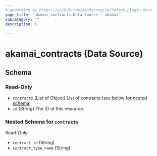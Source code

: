 ```yaml
---
# generated by https://github.com/hashicorp/terraform-plugin-docs
page_title: "akamai_contracts Data Source - akamai"
subcategory: ""
description: |-
  
---
```


# akamai_contracts (Data Source)





<!-- schema generated by tfplugindocs -->
## Schema

### Read-Only

- `contracts` (List of Object) List of contracts (see [below for nested schema](#nestedatt--contracts))
- `id` (String) The ID of this resource.

<a id="nestedatt--contracts"></a>
### Nested Schema for `contracts`

Read-Only:

- `contract_id` (String)
- `contract_type_name` (String)
